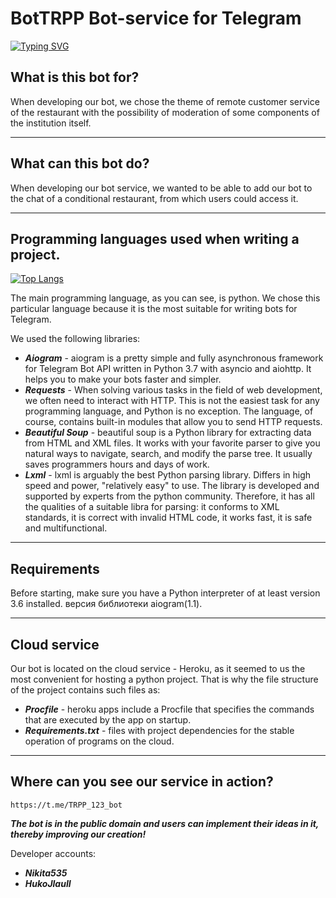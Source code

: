 BotTRPP Bot-service for Telegram
=============================
[![Typing SVG](https://readme-typing-svg.herokuapp.com?color=%2336BCF7&lines=Computer+science+student)](https://git.io/typing-svg)


What is this bot for?
---------------------
When developing our bot, we chose the theme of remote customer service 
of the restaurant with the possibility of moderation of some components of the institution itself.

---

What can this bot do?
---------------------
When developing our bot service, we wanted to be able to add our bot to the chat of a conditional restaurant, from which users could access it.

---

Programming languages used when writing a project.
---------------------------
[![Top Langs](https://github-readme-stats.vercel.app/api/top-langs/?username=Nikita535)](https://github.com/Nikita535/Bot)

The main programming language, as you can see, is python. We chose this particular language because it is the most suitable for writing bots for Telegram.


We used the following libraries:
* ___Aiogram___ - aiogram is a pretty simple and fully asynchronous framework for Telegram Bot API written in Python 3.7 with asyncio and aiohttp. It helps you to make your bots faster and simpler.
* ___Requests___ - When solving various tasks in the field of web development, we often need to interact with HTTP. This is not the easiest task for any programming language, and Python is no exception. The language, of course, contains built-in modules that allow you to send HTTP requests.
* ___Beautiful Soup___ - beautiful soup is a Python library for extracting data from HTML and XML files. It works with your favorite parser to give you natural ways to navigate, search, and modify the parse tree. It usually saves programmers hours and days of work.
* ___Lxml___ - lxml is arguably the best Python parsing library. Differs in high speed and power, "relatively easy" to use.
The library is developed and supported by experts from the python community. Therefore, it has all the qualities of a suitable libra for parsing: it conforms to XML standards, it is correct with invalid HTML code, it works fast, it is safe and multifunctional.


---------------

Requirements
-------
Before starting, make sure you have a Python interpreter of at least version 3.6 installed. версия библиотеки aiogram(1.1).

---

Cloud service
---

Our bot is located on the cloud service - Heroku, as it seemed to us the most convenient for hosting a python project.
That is why the file structure of the project contains such files as:
* ___Procfile___  - heroku apps include a Procfile that specifies the commands that are executed by the app on startup. 
* ___Requirements.txt___ - files with project dependencies for the stable operation of programs on the cloud.


---
Where can you see our service in action?
----

```
https://t.me/TRPP_123_bot
```

*****The bot is in the public domain and users can implement their ideas in it, thereby improving our creation!*****

Developer accounts:
* ___Nikita535___
* ___HukoJlauII___
